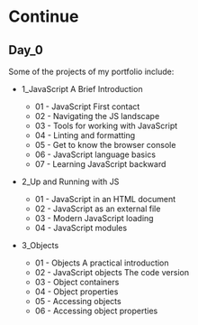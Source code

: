 # Continue

## Day_0
Some of the projects of my portfolio include:

- 1_JavaScript A Brief Introduction
  - 01 - JavaScript First contact
  - 02 - Navigating the JS landscape
  - 03 - Tools for working with JavaScript
  - 04 - Linting and formatting
  - 05 - Get to know the browser console
  - 06 - JavaScript language basics
  - 07 - Learning JavaScript backward
  
  
- 2_Up and Running with JS
  - 01 - JavaScript in an HTML document
  - 02 - JavaScript as an external file
  - 03 - Modern JavaScript loading
  - 04 - JavaScript modules
  
    
- 3_Objects
  - 01 - Objects A practical introduction
  - 02 - JavaScript objects The code version
  - 03 - Object containers
  - 04 - Object properties
  - 05 - Accessing objects
  - 06 - Accessing object properties


